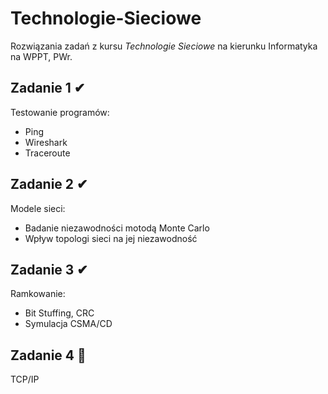 # Technologie-Sieciowe
Rozwiązania zadań z kursu *Technologie Sieciowe* na kierunku Informatyka na WPPT, PWr.

## Zadanie 1 ✔
Testowanie programów:
- Ping
- Wireshark
- Traceroute

## Zadanie 2 ✔
Modele sieci:
- Badanie niezawodności motodą Monte Carlo
- Wpływ topologi sieci na jej niezawodność

## Zadanie 3 ✔
Ramkowanie:
- Bit Stuffing, CRC
- Symulacja CSMA/CD

## Zadanie 4 🚧
TCP/IP
